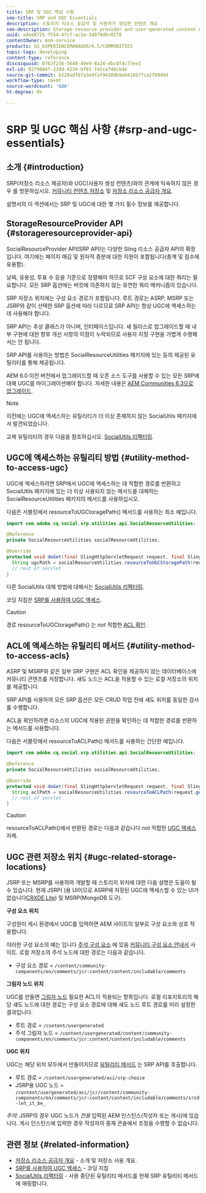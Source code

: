 ```yaml
---
title: SRP 및 UGC 핵심 사항
seo-title: SRP and UGC Essentials
description: 스토리지 리소스 공급자 및 사용자가 생성한 컨텐츠 개요
seo-description: Storage resource provider and user-generated content overview
uuid: a4ee8725-f554-4fcf-ac1e-34878d6c02f8
contentOwner: msm-service
products: SG_EXPERIENCEMANAGER/6.5/COMMUNITIES
topic-tags: developing
content-type: reference
discoiquuid: 0763f236-5648-49e9-8a24-dbc8f4c77ee3
exl-id: 8279684f-23dd-4234-bf01-fd2ce74bcb4e
source-git-commit: b220adf6fa3e9faf94389b9a9416b7fca2f89d9d
workflow-type: tm+mt
source-wordcount: '686'
ht-degree: 0%

---
```


# SRP 및 UGC 핵심 사항 {#srp-and-ugc-essentials}

## 소개 {#introduction}

SRP(저장소 리소스 제공자)와 UGC(사용자 생성 컨텐츠)와의 관계에 익숙하지 않은 경우 를 방문하십시오. [커뮤니티 컨텐츠 저장소](working-with-srp.md) 및 [저장소 리소스 공급자 개요](srp.md).

설명서의 이 섹션에서는 SRP 및 UGC에 대한 몇 가지 필수 정보를 제공합니다.

## StorageResourceProvider API {#storageresourceprovider-api}

SocialResourceProvider API(SRP API)는 다양한 Sling 리소스 공급자 API의 확장입니다. 여기에는 페이지 매김 및 원자적 증분에 대한 지원이 포함됩니다(총계 및 점수에 유용함).

날짜, 유용성, 투표 수 등을 기준으로 정렬해야 하므로 SCF 구성 요소에 대한 쿼리는 필요합니다. 모든 SRP 옵션에는 버킷에 의존하지 않는 유연한 쿼리 메커니즘이 있습니다.

SRP 저장소 위치에는 구성 요소 경로가 포함됩니다. 루트 경로는 ASRP, MSRP 또는 JSRP와 같이 선택한 SRP 옵션에 따라 다르므로 SRP API는 항상 UGC에 액세스하는 데 사용해야 합니다.

SRP API는 추상 클래스가 아니며, 인터페이스입니다. 새 릴리스로 업그레이드할 때 내부 구현에 대한 향후 개선 사항의 이점이 누락되므로 사용자 지정 구현을 가볍게 수행해서는 안 됩니다.

SRP API를 사용하는 방법은 SocialResourceUtilities 패키지에 있는 등의 제공된 유틸리티를 통해 제공됩니다.

AEM 6.0 이전 버전에서 업그레이드할 때 오픈 소스 도구를 사용할 수 있는 모든 SRP에 대해 UGC를 마이그레이션해야 합니다. 자세한 내용은 [AEM Communities 6.3으로 업그레이드](upgrade.md).

>[!NOTE]
>
>이전에는 UGC에 액세스하는 유틸리티가 더 이상 존재하지 않는 SocialUtils 패키지에서 발견되었습니다.
>
>교체 유틸리티의 경우 다음을 참조하십시오. [SocialUtils 리팩터링](socialutils.md).

## UGC에 액세스하는 유틸리티 방법 {#utility-method-to-access-ugc}

UGC에 액세스하려면 SRP에서 UGC에 액세스하는 데 적합한 경로를 반환하고 SocialUtils 패키지에 있는 더 이상 사용되지 않는 메서드를 대체하는 SocialResourceUtilities 패키지의 메서드를 사용하십시오.

다음은 서블릿에서 resourceToUGCtoragePath() 메서드를 사용하는 최소 예입니다.

```java
import com.adobe.cq.social.srp.utilities.api.SocialResourceUtilities;

@Reference
private SocialResourceUtilities socialResourceUtilities;

@Override
protected void doGet(final SlingHttpServletRequest request, final SlingHttpServletResponse response) throws ServletException, IOException {
  String ugcPath = socialResourceUtilities.resourceToUGCStoragePath(request.getResource());
  // rest of servlet
}
```

다른 SocialUtils 대체 방법에 대해서는 [SocialUtils 리팩터링](socialutils.md).

코딩 지침은 [SRP를 사용하여 UGC 액세스](accessing-ugc-with-srp.md).

>[!CAUTION]
>
>경로 resourceToUGCtoragePath() 는 *not* 적합한 [ACL 확인](srp.md#for-access-control-acls).

## ACL에 액세스하는 유틸리티 메서드 {#utility-method-to-access-acls}

ASRP 및 MSRP와 같은 일부 SRP 구현은 ACL 확인을 제공하지 않는 데이터베이스에 커뮤니티 콘텐츠를 저장합니다. 섀도 노드는 ACL을 적용할 수 있는 로컬 저장소의 위치를 제공합니다.

SRP API를 사용하여 모든 SRP 옵션은 모든 CRUD 작업 전에 섀도 위치를 동일한 검사를 수행합니다.

ACL을 확인하려면 리소스의 UGC에 적용된 권한을 확인하는 데 적합한 경로를 반환하는 메서드를 사용합니다.

다음은 서블릿에서 resourceToACLPath() 메서드를 사용하는 간단한 예입니다.

```java
import com.adobe.cq.social.srp.utilities.api.SocialResourceUtilities;

@Reference
private SocialResourceUtilities socialResourceUtilities;

@Override
protected void doGet(final SlingHttpServletRequest request, final SlingHttpServletResponse response) throws ServletException, IOException {
  String aclPath = socialResourceUtilities.resourceToACLPath(request.getResource());
  // rest of servlet
}
```

>[!CAUTION]
>
>resourceToACLPath()에서 반환된 경로는 다음과 같습니다 *not* 적합한 [UGC 액세스](#utility-method-to-access-acls) 자체.

## UGC 관련 저장소 위치 {#ugc-related-storage-locations}

JSRP 또는 MSRP를 사용하여 개발할 때 스토리지 위치에 대한 다음 설명은 도움이 될 수 있습니다. 현재 JSRP( )용 UI이므로 ASRP에 저장된 UGC에 액세스할 수 있는 UI가 없습니다[CRXDE Lite](../../help/sites-developing/developing-with-crxde-lite.md)) 및 MSRP(MongoDB 도구).

**구성 요소 위치**

구성원이 게시 환경에서 UGC를 입력하면 AEM 사이트의 일부로 구성 요소와 상호 작용합니다.

이러한 구성 요소의 예는 입니다 [주석 구성 요소](http://localhost:4502/content/community-components/en/comments.html) 에 있음 [커뮤니티 구성 요소 안내서](components-guide.md) 사이트. 로컬 저장소의 주석 노드에 대한 경로는 다음과 같습니다.

* 구성 요소 경로 = `/content/community-components/en/comments/jcr:content/content/includable/comments`

**그림자 노드 위치**

UGC를 만들면 [그림자 노드](srp.md#about-shadow-nodes-in-jcr) 필요한 ACL이 적용되는 항목입니다. 로컬 리포지토리의 해당 섀도 노드에 대한 경로는 구성 요소 경로에 대해 섀도 노드 루트 경로를 미리 설정한 결과입니다.

* 루트 경로 = `/content/usergenerated`
* 주석 그림자 노드 = `/content/usergenerated/content/community-components/en/comments/jcr:content/content/includable/comments`

**UGC 위치**

UGC는 해당 위치 모두에서 만들어지므로 [유틸리티 메서드](#utility-method-to-access-ugc) 는 SRP API를 호출합니다.

* 루트 경로 = `/content/usergenerated/asi/srp-choice`
* JSRP용 UGC 노드 = `/content/usergenerated/asi/jcr/content/community-components/en/comments/jcr:content/content/includable/comments/srzd-let_it_be_`

*주의*: JSRP의 경우 UGC 노드가 *전용* 입력된 AEM 인스턴스(작성자 또는 게시)에 있습니다. 게시 인스턴스에 입력한 경우 작성자의 중재 콘솔에서 조정을 수행할 수 없습니다.

## 관련 정보 {#related-information}

* [저장소 리소스 공급자 개요](srp.md) - 소개 및 저장소 사용 개요.
* [SRP를 사용하여 UGC 액세스](accessing-ugc-with-srp.md) - 코딩 지침
* [SocialUtils 리팩터링](socialutils.md) - 사용 중단된 유틸리티 메서드를 현재 SRP 유틸리티 메서드에 매핑합니다.
